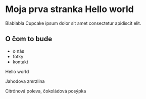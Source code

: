 # Moja prva stranka Hello world
Blablabla Cupcake ipsum dolor sit amet consectetur apidiscit elit. 

## O čom to bude
- o nás
- fotky
- kontakt

Hello world

Jahodova zmrzlina

Citrónová poleva, čokoládová posýpka
